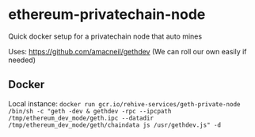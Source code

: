 # ethereum-privatechain-node
Quick docker setup for a privatechain node that auto mines

Uses: https://github.com/amacneil/gethdev (We can roll our own easily if needed)

## Docker
Local instance: `docker run gcr.io/rehive-services/geth-private-node /bin/sh -c "geth -dev & gethdev -rpc --ipcpath /tmp/ethereum_dev_mode/geth.ipc --datadir /tmp/ethereum_dev_mode/geth/chaindata js /usr/gethdev.js" -d`
